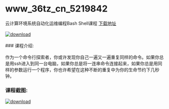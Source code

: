# www_36tz_cn_5219842
云计算环境系统自动化运维编程Bash Shell课程
[下载地址](http://www.36tz.cn/article/5219842 "下载地址")
<br/></br>[![download](http://36tz.cn/muke_img/2021_05_1-28-300x183.png "下载地址")](http://www.36tz.cn/article/5219842 "下载地址")
<br/></br>### 课程介绍:<br/></br>作为一个命令行探索者，你或许发现你自己一遍又一遍重复同样的命令。如果你总是用ssh进入到同一台电脑，如果你总是将一连串命令连接起来，如果你总是用同样的参数运行一个程序，你也许希望在这种不断的重复中为你的生命节约下几秒钟。

### 课程截图:
[![download](http://36tz.cn/muke_img/2021_05_2-31.png "下载地址")](http://www.36tz.cn/article/5219842 "下载地址")
